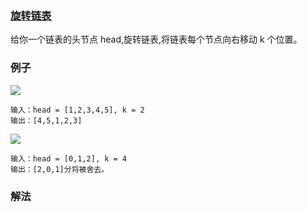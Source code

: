 ### [旋转链表](https://leetcode.cn/problems/rotate-list/)
给你一个链表的头节点 head,旋转链表,将链表每个节点向右移动 k 个位置。
### 例子
![](https://assets.leetcode.com/uploads/2020/11/13/rotate1.jpg)
```text
输入：head = [1,2,3,4,5], k = 2
输出：[4,5,1,2,3]
```
![](https://assets.leetcode.com/uploads/2020/11/13/roate2.jpg)
```text
输入：head = [0,1,2], k = 4
输出：[2,0,1]分将被舍去。
```
### 解法

